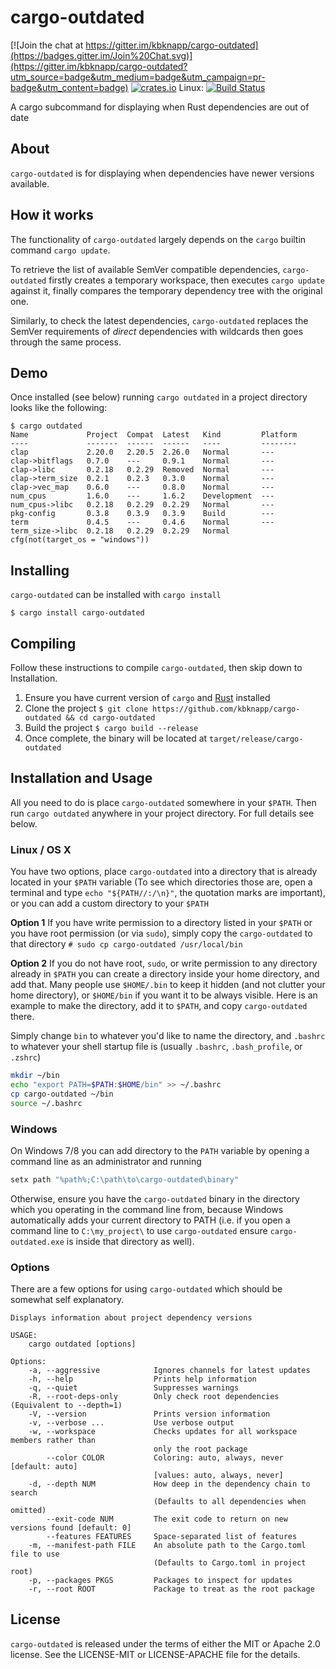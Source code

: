 # cargo-outdated

[![Join the chat at https://gitter.im/kbknapp/cargo-outdated](https://badges.gitter.im/Join%20Chat.svg)](https://gitter.im/kbknapp/cargo-outdated?utm_source=badge&utm_medium=badge&utm_campaign=pr-badge&utm_content=badge) [![crates.io](https://img.shields.io/crates/v/cargo-outdated.svg)](https://crates.io/crates/cargo-outdated)
Linux: [![Build Status](https://travis-ci.org/kbknapp/cargo-outdated.svg?branch=master)](https://travis-ci.org/kbknapp/cargo-outdated)

A cargo subcommand for displaying when Rust dependencies are out of date

## About

`cargo-outdated` is for displaying when dependencies have newer versions available.

## How it works

The functionality of `cargo-outdated` largely depends on the `cargo` builtin command `cargo update`.

To retrieve the list of available SemVer compatible dependencies, `cargo-outdated` firstly creates a temporary workspace, then executes `cargo update` against it, finally compares the temporary dependency tree with the original one.

Similarly, to check the latest dependencies, `cargo-outdated` replaces the SemVer requirements of *direct* dependencies with wildcards then goes through the same process.

## Demo

Once installed (see below) running `cargo outdated` in a project directory looks like the following:

```text
$ cargo outdated
Name             Project  Compat  Latest   Kind         Platform
----             -------  ------  ------   ----         --------
clap             2.20.0   2.20.5  2.26.0   Normal       ---
clap->bitflags   0.7.0    ---     0.9.1    Normal       ---
clap->libc       0.2.18   0.2.29  Removed  Normal       ---
clap->term_size  0.2.1    0.2.3   0.3.0    Normal       ---
clap->vec_map    0.6.0    ---     0.8.0    Normal       ---
num_cpus         1.6.0    ---     1.6.2    Development  ---
num_cpus->libc   0.2.18   0.2.29  0.2.29   Normal       ---
pkg-config       0.3.8    0.3.9   0.3.9    Build        ---
term             0.4.5    ---     0.4.6    Normal       ---
term_size->libc  0.2.18   0.2.29  0.2.29   Normal       cfg(not(target_os = "windows"))
```

## Installing

`cargo-outdated` can be installed with `cargo install`

```
$ cargo install cargo-outdated
```

## Compiling

Follow these instructions to compile `cargo-outdated`, then skip down to Installation.

 1. Ensure you have current version of `cargo` and [Rust](https://www.rust-lang.org) installed
 2. Clone the project `$ git clone https://github.com/kbknapp/cargo-outdated && cd cargo-outdated`
 3. Build the project `$ cargo build --release`
 4. Once complete, the binary will be located at `target/release/cargo-outdated`

## Installation and Usage

All you need to do is place `cargo-outdated` somewhere in your `$PATH`. Then run `cargo outdated` anywhere in your project directory. For full details see below.

### Linux / OS X

You have two options, place `cargo-outdated` into a directory that is already located in your `$PATH` variable (To see which directories those are, open a terminal and type `echo "${PATH//:/\n}"`, the quotation marks are important), or you can add a custom directory to your `$PATH`

**Option 1**
If you have write permission to a directory listed in your `$PATH` or you have root permission (or via `sudo`), simply copy the `cargo-outdated` to that directory `# sudo cp cargo-outdated /usr/local/bin`

**Option 2**
If you do not have root, `sudo`, or write permission to any directory already in `$PATH` you can create a directory inside your home directory, and add that. Many people use `$HOME/.bin` to keep it hidden (and not clutter your home directory), or `$HOME/bin` if you want it to be always visible. Here is an example to make the directory, add it to `$PATH`, and copy `cargo-outdated` there.

Simply change `bin` to whatever you'd like to name the directory, and `.bashrc` to whatever your shell startup file is (usually `.bashrc`, `.bash_profile`, or `.zshrc`)

```sh
mkdir ~/bin
echo "export PATH=$PATH:$HOME/bin" >> ~/.bashrc
cp cargo-outdated ~/bin
source ~/.bashrc
```

### Windows

On Windows 7/8 you can add directory to the `PATH` variable by opening a command line as an administrator and running

```sh
setx path "%path%;C:\path\to\cargo-outdated\binary"
```

Otherwise, ensure you have the `cargo-outdated` binary in the directory which you operating in the command line from, because Windows automatically adds your current directory to PATH (i.e. if you open a command line to `C:\my_project\` to use `cargo-outdated` ensure `cargo-outdated.exe` is inside that directory as well).


### Options

There are a few options for using `cargo-outdated` which should be somewhat self explanatory.

```text
Displays information about project dependency versions

USAGE:
    cargo outdated [options]

Options:
    -a, --aggressive            Ignores channels for latest updates
    -h, --help                  Prints help information
    -q, --quiet                 Suppresses warnings
    -R, --root-deps-only        Only check root dependencies (Equivalent to --depth=1)
    -V, --version               Prints version information
    -v, --verbose ...           Use verbose output
    -w, --workspace             Checks updates for all workspace members rather than
                                only the root package
        --color COLOR           Coloring: auto, always, never [default: auto]
                                [values: auto, always, never]
    -d, --depth NUM             How deep in the dependency chain to search
                                (Defaults to all dependencies when omitted)
        --exit-code NUM         The exit code to return on new versions found [default: 0]
        --features FEATURES     Space-separated list of features
    -m, --manifest-path FILE    An absolute path to the Cargo.toml file to use
                                (Defaults to Cargo.toml in project root)
    -p, --packages PKGS         Packages to inspect for updates
    -r, --root ROOT             Package to treat as the root package
```

## License

`cargo-outdated` is released under the terms of either the MIT or Apache 2.0 license. See the LICENSE-MIT or LICENSE-APACHE file for the details.
